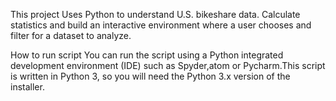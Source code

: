 This project Uses Python to understand U.S. bikeshare data. Calculate statistics and build an interactive environment where a user chooses and filter for a dataset to analyze.

How to run script
You can run the script using a Python integrated development environment (IDE) such as Spyder,atom or Pycharm.This script is written in Python 3, so you will need the Python 3.x version of the installer.